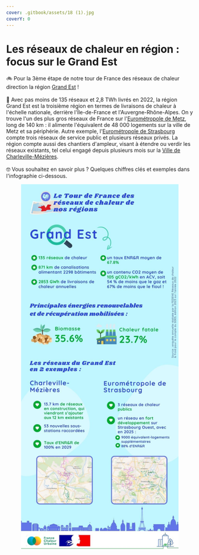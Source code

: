 ```yaml
---
cover: .gitbook/assets/18 (1).jpg
coverY: 0
---
```


# Les réseaux de chaleur en région : focus sur le Grand Est

🚲 Pour la 3ème étape de notre tour de France des réseaux de chaleur direction la région [Grand Est](https://www.grandest.fr/) !\
\
🔎 Avec pas moins de 135 réseaux et 2,8 TWh livrés en 2022, la région Grand Est est la troisième région en termes de livraisons de chaleur à l'échelle nationale, derrière l'Île-de-France et l'Auvergne-Rhône-Alpes. On y trouve l'un des plus gros réseaux de France sur l'[Eurométropole de Metz](https://www.eurometropolemetz.eu/), long de 140 km : il alimente l'équivalent de 48 000 logements sur la ville de Metz et sa périphérie. Autre exemple, l'[Eurométropole de Strasbourg](https://www.strasbourg.eu/) compte trois réseaux de service public et plusieurs réseaux privés. La région compte aussi des chantiers d'ampleur, visant à étendre ou verdir les réseaux existants, tel celui engagé depuis plusieurs mois sur la [Ville de Charleville-Mézières](https://www.charleville-mezieres.fr/).\
\
🤓 Vous souhaitez en savoir plus ? Quelques chiffres clés et exemples dans l'infographie ci-dessous.

<figure><img src=".gitbook/assets/FCU_Grand-Est.jpg" alt=""><figcaption></figcaption></figure>
